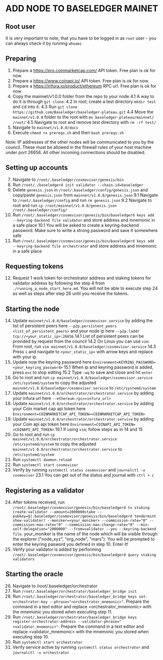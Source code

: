# ADD NODE TO BASELEDGER MAINET

## Root user
It is very important to note, that you have to be logged in as `root` user - you can always check it by running `whoami`

## Preparing

1.  Prepare a https://pro.coinmarketcap.com/ API token. Free plan is ok for now.
2.  Prepare a https://www.coinapi.io/ API token. Free plan is ok for now.
3.  Prepare a https://infura.io/product/ethereum RPC url. Free plan is ok for now.
4.  Copy the mainnet/v1.0.0 folder from the repo to your node
    4.1 A way to do it is through `git clone`:
    4.2 In root; create a test directory `mkdir test` and cd into it.
    4.3 Run `git clone https://github.com/Baseledger/baseledger-plateau.git`
    4.4 Move the `mainnet/v1.0.0` folder to the root with `mv baseledger-plateau/mainnet/ /root/`
    4.5 Navigate to root and remove test directory with `rm -rf test/`
5.  Navigate to `mainnet/v1.0.0/docs`
6.  Execute `chmod +x prereqs.sh` and then `bash prereqs.sh`

Note: IP addresses of the other nodes will be communicated to you by the council. These must be allowed in the firewall rules of your host machine under port 26656. All other incoming connections should be disabled.

## Setting up accounts

7.  Navigate to `/root/.baseledger/cosmovisor/genesis/bin`
8.  Run `/root/./baseledgerd init validator --chain-id=baseledger`
9.  Delete `genesis.json` in `/root/.baseledger/config/genesis.json` and copy/paste `genesis.json` from `mainnet/v1.0.0/genesis.json`
    9.1 Navigate to `/root/.baseledger/config` and run `rm genesis.json`
    9.2 Navigate to root and run `cp /root/mainnet/v1.0.0/genesis.json /root/.baseledger/config/`
10.  Run `/root/.baseledger/cosmovisor/genesis/bin/baseledgerd keys add --keyring-backend file validator` and store address and  mnemonic in a safe place
    10.1 You will be asked to create a keyring-backend password. Make sure to write a strong password and save it somewhere safe
11. Run `/root/.baseledger/cosmovisor/genesis/bin/baseledgerd keys add --keyring-backend file orchestrator` and store address and mnemonic in a safe place

## Requesting tokens

12. Request 1 work token for orchestrator address and staking tokens for validator address by following the step 4 from `./running_a_node_start_here.md`. You will not be able to execute step 24 as well as steps after step 26 until you receive the tokens.

## Starting the node

14. Update `mainnet/v1.0.0/baseledger/cosmovisor.service` by adding the list of persistent peers here `--p2p.persistent_peers <list_of_persistent_peers>` and your node ip here `--p2p.laddr tcp://<your_static_ip>:26656`
    14.1 List of persistent peers can be provided by request from the council
    14.2 On Linux you can use `vim`: From root, run `vim mainnet/v1.0.0/baseledger/cosmovisor.service`
    14.3 Press `i` and navigate to `<your_static_ip>` with arrow keys and replace with your ip
15. Update now the keyring password here `Environment=KEYRING_PASSWORD=<your_keyring_password>`
    15.1 When ip and keyring password is added, press `esc` to stop editing
    15.2 Type `:wq` to save and close and hit `enter`
16. Go to root and run `cp mainnet/v1.0.0/baseledger/cosmovisor.service /etc/systemd/system` to copy the adjusted `mainnet/v1.0.0/baseledger/cosmovisor.service` to `/etc/systemd/system`
17. Update `mainnet/v1.0.0/orchestrator/orchestrator.service` by adding your infura url here `--ethereum-rpc=<infura_url>`
18. Update `mainnet/v1.0.0/orchestrator/orchestrator.service` by adding your Coin market cap api token here `Environment=COINMARKETCAP_API_TOKEN=<COINMARKETCAP_API_TOKEN>`
19. Update `mainnet/v1.0.0/orchestrator/orchestrator.service` by adding your Coin api api token here `Environment=COINAPI_API_TOKEN=<COINAPI_API_TOKEN>`
    19.1 If using `vim`; follow steps as in 14 and 15
20. Go to root and run `cp mainnet/v1.0.0/orchestrator/orchestrator.service /etc/systemd/system` to copy the adjusted `mainnet/v1.0.0/orchestrator/orchestrator.service` to `/etc/systemd/system`
21. Run `systemctl daemon-reload`
22. Run `systemctl start cosmovisor`
23. Verify by running `systemctl status cosmovisor` and `journalctl -u cosmovisor`
    23.1 You can get out of the status and journal with `ctrl + c`

## Registering as a validator

24. After tokens received, run `/root/.baseledger/cosmovisor/genesis/bin/baseledgerd tx staking create-validator --amount=2000000stake --pubkey=$(.baseledger/cosmovisor/genesis/bin/baseledgerd tendermint show-validator) --moniker=<your_moniker> --commission-rate="0" --commission-max-rate="0" --commission-max-change-rate="0" --min-self-delegation="2000000" --from=validator --yes --keyring-backend file`. your_moniker is the name of the node which will be visible through the explorer ("node_xyz", "org_node", "mars"). You will be prompted to enter the keyring pasword you defined in step 10. Enter it!
25. Verify your validator is added by performing `/root/.baseledger/cosmovisor/genesis/bin/baseledgerd query staking validators`

## Starting the oracle

26. Navigate to /root/.baseledger/orchestrator
27. Run `/root/.baseledger/orchestrator/baseledger_bridge init`
28. Run `/root/.baseledger/orchestrator/baseledger_bridge keys set-orchestrator-key --phrase="<orchestrator_mnemonic>"`. Prepare the command in a text editor and replace <orchestrator_mnemonic>  with the mnemonic you stored when executing step 11.
29. Run `/root/.baseledger/orchestrator/baseledger_bridge keys register-orchestrator-address --validator-phrase="<validator_mnemonic>"`. Prepare the command in a text editor and replace <validator_mnemonic>  with the mnemonic you stored when executing step 10.
30. Run `systemctl start orchestrator`
31. Verify service active by running `systemctl status orchestrator` and `journalctl -u orchestrator`

